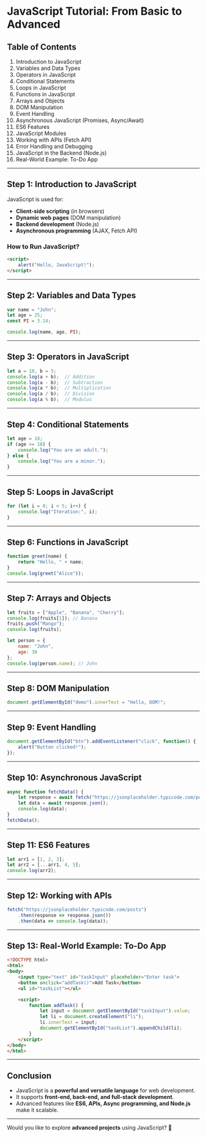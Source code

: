 # JavaScript Tutorial: From Basic to Advanced

## **Table of Contents**
1. Introduction to JavaScript
2. Variables and Data Types
3. Operators in JavaScript
4. Conditional Statements
5. Loops in JavaScript
6. Functions in JavaScript
7. Arrays and Objects
8. DOM Manipulation
9. Event Handling
10. Asynchronous JavaScript (Promises, Async/Await)
11. ES6 Features
12. JavaScript Modules
13. Working with APIs (Fetch API)
14. Error Handling and Debugging
15. JavaScript in the Backend (Node.js)
16. Real-World Example: To-Do App

---

## **Step 1: Introduction to JavaScript**
JavaScript is used for:
- **Client-side scripting** (in browsers)
- **Dynamic web pages** (DOM manipulation)
- **Backend development** (Node.js)
- **Asynchronous programming** (AJAX, Fetch API)

### **How to Run JavaScript?**
```html
<script>
    alert("Hello, JavaScript!");
</script>
```

---

## **Step 2: Variables and Data Types**
```js
var name = "John";  
let age = 25;       
const PI = 3.14;    

console.log(name, age, PI);
```

---

## **Step 3: Operators in JavaScript**
```js
let a = 10, b = 5;
console.log(a + b);  // Addition
console.log(a - b);  // Subtraction
console.log(a * b);  // Multiplication
console.log(a / b);  // Division
console.log(a % b);  // Modulus
```

---

## **Step 4: Conditional Statements**
```js
let age = 18;
if (age >= 18) {
    console.log("You are an adult.");
} else {
    console.log("You are a minor.");
}
```

---

## **Step 5: Loops in JavaScript**
```js
for (let i = 0; i < 5; i++) {
    console.log("Iteration:", i);
}
```

---

## **Step 6: Functions in JavaScript**
```js
function greet(name) {
    return "Hello, " + name;
}
console.log(greet("Alice"));
```

---

## **Step 7: Arrays and Objects**
```js
let fruits = ["Apple", "Banana", "Cherry"];
console.log(fruits[1]); // Banana
fruits.push("Mango");
console.log(fruits);
```

```js
let person = {
    name: "John",
    age: 30
};
console.log(person.name); // John
```

---

## **Step 8: DOM Manipulation**
```js
document.getElementById("demo").innerText = "Hello, DOM!";
```

---

## **Step 9: Event Handling**
```js
document.getElementById("btn").addEventListener("click", function() {
    alert("Button clicked!");
});
```

---

## **Step 10: Asynchronous JavaScript**
```js
async function fetchData() {
    let response = await fetch("https://jsonplaceholder.typicode.com/posts/1");
    let data = await response.json();
    console.log(data);
}
fetchData();
```

---

## **Step 11: ES6 Features**
```js
let arr1 = [1, 2, 3];
let arr2 = [...arr1, 4, 5];
console.log(arr2);
```

---

## **Step 12: Working with APIs**
```js
fetch("https://jsonplaceholder.typicode.com/posts")
    .then(response => response.json())
    .then(data => console.log(data));
```

---

## **Step 13: Real-World Example: To-Do App**
```html
<!DOCTYPE html>
<html>
<body>
    <input type="text" id="taskInput" placeholder="Enter task">
    <button onclick="addTask()">Add Task</button>
    <ul id="taskList"></ul>

    <script>
        function addTask() {
            let input = document.getElementById("taskInput").value;
            let li = document.createElement("li");
            li.innerText = input;
            document.getElementById("taskList").appendChild(li);
        }
    </script>
</body>
</html>
```

---

## **Conclusion**
- JavaScript is a **powerful and versatile language** for web development.
- It supports **front-end, back-end, and full-stack development**.
- Advanced features like **ES6, APIs, Async programming, and Node.js** make it scalable.

---

Would you like to explore **advanced projects** using JavaScript? 🚀
